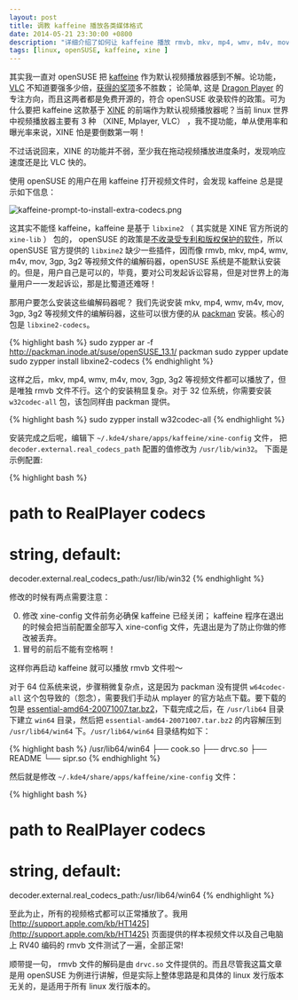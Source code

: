 ```yaml
---
layout: post
title: 调教 kaffeine 播放各类媒体格式
date: 2014-05-21 23:30:00 +0800
description: "详细介绍了如何让 kaffeine 播放 rmvb, mkv, mp4, wmv, m4v, mov, 3gp, 3g2 等视频文件。"
tags: [linux, openSUSE, kaffeine, xine ]
---
```


其实我一直对 openSUSE 把 [kaffeine](http://www.kde.org/applications/multimedia/kaffeine/) 作为默认视频播放器感到不解。论功能，[VLC](http://www.videolan.org/) 不知道要强多少倍，[获得的奖项](https://wiki.videolan.org/VLC_Awards)多不胜数； 论简单, 这是 [Dragon Player](http://www.kde.org/applications/multimedia/dragonplayer/) 的专注方向，而且这两者都是免费开源的，符合 openSUSE 收录软件的政策。可为什么要把 kaffeine 这款基于 [XINE](http://www.xine-project.org/home) 的前端作为默认视频播放器呢？当前 linux 世界中视频播放器主要有 3 种 （XINE, Mplayer, VLC） ，我不提功能，单从使用率和曝光率来说，XINE 怕是要倒数第一啊！

不过话说回来，XINE 的功能并不弱，至少我在拖动视频播放进度条时，发现响应速度还是比 VLC 快的。

使用 openSUSE 的用户在用 kaffeine 打开视频文件时，会发现 kaffeine 总是提示如下信息：

![kaffeine-prompt-to-install-extra-codecs.png](http://suselinks-us.qiniudn.com/kaffeine-prompt-to-install-extra-codecs.png)

这其实不能怪 kaffeine，kaffeine 是基于 `libxine2` （ 其实就是 XINE 官方所说的 `xine-lib` ） 包的， openSUSE 的政策是[不收录受专利和版权保护的软件](http://en.opensuse.org/Restricted_formats)，所以 openSUSE 官方提供的 `libxine2` 缺少一些插件，因而像 rmvb, mkv, mp4, wmv, m4v, mov, 3gp, 3g2 等视频文件的编解码器，openSUSE 系统是不能默认安装的。但是，用户自己是可以的，毕竟，要对公司发起诉讼容易，但是对世界上的海量用户一一发起诉讼，那是比蜀道还难呀！

那用户要怎么安装这些编解码器呢？ 我们先说安装 mkv, mp4, wmv, m4v, mov, 3gp, 3g2 等视频文件的编解码器，这些可以很方便的从 [packman](http://packman.links2linux.org/) 安装。核心的包是 `libxine2-codecs`。

{% highlight bash %}
sudo zypper ar -f http://packman.inode.at/suse/openSUSE_13.1/ packman
sudo zypper update
sudo zypper install libxine2-codecs
{% endhighlight %}

这样之后，mkv, mp4, wmv, m4v, mov, 3gp, 3g2 等视频文件都可以播放了，但是唯独 rmvb 文件不行。这个的安装稍显复杂。对于 32 位系统，你需要安装 `w32codec-all` 包，该包同样由 packman 提供。

{% highlight bash %}
sudo zypper install w32codec-all
{% endhighlight %}

安装完成之后呢，编辑下 `~/.kde4/share/apps/kaffeine/xine-config` 文件， 把 `decoder.external.real_codecs_path` 配置的值修改为 `/usr/lib/win32`。 下面是示例配置:

{% highlight bash %}
# path to RealPlayer codecs
# string, default: 
decoder.external.real_codecs_path:/usr/lib/win32
{% endhighlight %}

修改的时候有两点需要注意：

0. 修改 xine-config 文件前务必确保 kaffeine 已经关闭； kaffeine 程序在退出的时候会把当前配置全部写入 xine-config 文件，先退出是为了防止你做的修改被丢弃。
0. 冒号的前后不能有空格啊！

这样你再启动 kaffeine 就可以播放 rmvb 文件啦～

对于 64 位系统来说，步骤稍微复杂点，这是因为 packman 没有提供 `w64codec-all` 这个包导致的（怨念），需要我们手动从 mplayer 的官方站点下载。要下载的包是 [essential-amd64-20071007.tar.bz2](http://www.mplayerhq.hu/MPlayer/releases/codecs/essential-amd64-20071007.tar.bz2)，下载完成之后，在 `/usr/lib64` 目录下建立 `win64` 目录，然后把 `essential-amd64-20071007.tar.bz2` 的内容解压到 `/usr/lib64/win64` 下。`/usr/lib64/win64` 目录结构如下：

{% highlight bash %}
/usr/lib64/win64
├── cook.so
├── drvc.so
├── README
└── sipr.so
{% endhighlight %}

然后就是修改 `~/.kde4/share/apps/kaffeine/xine-config` 文件：

{% highlight bash %}
# path to RealPlayer codecs
# string, default: 
decoder.external.real_codecs_path:/usr/lib64/win64
{% endhighlight %}


至此为止，所有的视频格式都可以正常播放了。我用 [http://support.apple.com/kb/HT1425](http://support.apple.com/kb/HT1425) 页面提供的样本视频文件以及自己电脑上 RV40 编码的 rmvb 文件测试了一遍，全部正常!

顺带提一句， rmvb 文件的解码是由 `drvc.so` 文件提供的。而且尽管我这篇文章是用 openSUSE 为例进行讲解，但是实际上整体思路是和具体的 linux 发行版本无关的，是适用于所有 linux 发行版本的。
